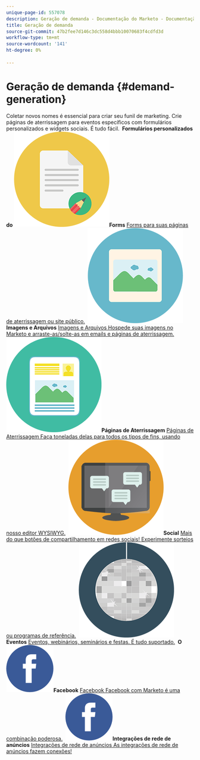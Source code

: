 ```yaml
---
unique-page-id: 557078
description: Geração de demanda - Documentação do Marketo - Documentação do produto
title: Geração de demanda
source-git-commit: 47b2fee7d146c3dc558d4bbb10070683f4cdfd3d
workflow-type: tm+mt
source-wordcount: '141'
ht-degree: 0%

---
```



# Geração de demanda {#demand-generation}

Coletar novos nomes é essencial para criar seu funil de marketing. Crie páginas de aterrissagem para eventos específicos com formulários personalizados e widgets sociais. É tudo fácil.
**&#x200B; Formulários personalizados do ![Forms](assets/documents-bookmarks-16.png)Forms** [Forms para suas páginas de aterrissagem ou site público.](https://docs.marketo.com/display/DOCS/Forms)     **&#x200B; ![Imagens e Arquivos](assets/graphic-design-tools-06.png)Imagens e Arquivos** [Imagens e Arquivos Hospede suas imagens no Marketo e arraste-as/solte-as em emails e páginas de aterrissagem.](https://docs.marketo.com/display/DOCS/Images+and+Files)     **&#x200B; ![Páginas de Aterrissagem](assets/office-artboard-80.png)Páginas de Aterrissagem** [Páginas de Aterrissagem Faça toneladas delas para todos os tipos de fins, usando nosso editor WYSIWYG.](https://docs.marketo.com/pages/viewpage.action?pageId=2359689)     **&#x200B; ![Social](assets/chat-messages-18.png)Social** [Mais do que botões de compartilhamento em redes sociais! Experimente sorteios ou programas de referência.](https://docs.marketo.com/display/DOCS/Social)     **&#x200B; ![Eventos](assets/party-10.png)Eventos** [Eventos, webinários, seminários e festas. É tudo suportado.](https://docs.marketo.com/pages/viewpage.action?pageId=2949755)     **&#x200B; O ![Facebook](assets/facebook-icon.png)Facebook** [Facebook Facebook com Marketo é uma combinação poderosa.](https://docs.marketo.com/display/DOCS/Facebook)     **&#x200B; ![Integrações de rede de anúncios](assets/facebook-icon.png)Integrações de rede de anúncios** [Integrações de rede de anúncios As integrações de rede de anúncios fazem conexões!](https://docs.marketo.com/display/DOCS/Ad+Network+Integrations)